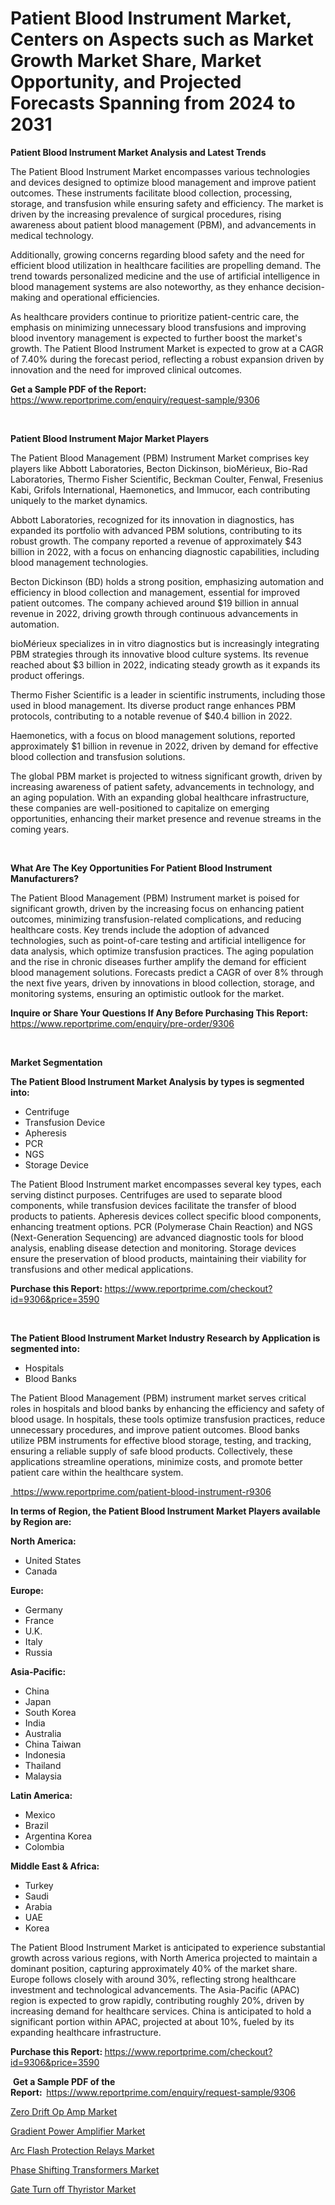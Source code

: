 <p><h1>Patient Blood Instrument Market, Centers on Aspects such as Market Growth Market Share, Market Opportunity, and Projected Forecasts Spanning from 2024 to 2031</h1></p><p><strong>Patient Blood Instrument Market Analysis and Latest Trends</strong></p>
<p><p>The Patient Blood Instrument Market encompasses various technologies and devices designed to optimize blood management and improve patient outcomes. These instruments facilitate blood collection, processing, storage, and transfusion while ensuring safety and efficiency. The market is driven by the increasing prevalence of surgical procedures, rising awareness about patient blood management (PBM), and advancements in medical technology. </p><p>Additionally, growing concerns regarding blood safety and the need for efficient blood utilization in healthcare facilities are propelling demand. The trend towards personalized medicine and the use of artificial intelligence in blood management systems are also noteworthy, as they enhance decision-making and operational efficiencies. </p><p>As healthcare providers continue to prioritize patient-centric care, the emphasis on minimizing unnecessary blood transfusions and improving blood inventory management is expected to further boost the market's growth. The Patient Blood Instrument Market is expected to grow at a CAGR of 7.40% during the forecast period, reflecting a robust expansion driven by innovation and the need for improved clinical outcomes.</p></p>
<p><strong>Get a Sample PDF of the Report:&nbsp;</strong> <a href="https://www.reportprime.com/enquiry/request-sample/9306?utm_campaign=1899&utm_medium=2&utm_source=Github&utm_content=ia&utm_term=25122024&utm_id=patient-blood-instrument">https://www.reportprime.com/enquiry/request-sample/9306</a></p>
<p>&nbsp;</p>
<p><strong>Patient Blood Instrument Major Market Players</strong></p>
<p><p>The Patient Blood Management (PBM) Instrument Market comprises key players like Abbott Laboratories, Becton Dickinson, bioMérieux, Bio-Rad Laboratories, Thermo Fisher Scientific, Beckman Coulter, Fenwal, Fresenius Kabi, Grifols International, Haemonetics, and Immucor, each contributing uniquely to the market dynamics.</p><p>Abbott Laboratories, recognized for its innovation in diagnostics, has expanded its portfolio with advanced PBM solutions, contributing to its robust growth. The company reported a revenue of approximately $43 billion in 2022, with a focus on enhancing diagnostic capabilities, including blood management technologies.</p><p>Becton Dickinson (BD) holds a strong position, emphasizing automation and efficiency in blood collection and management, essential for improved patient outcomes. The company achieved around $19 billion in annual revenue in 2022, driving growth through continuous advancements in automation.</p><p>bioMérieux specializes in in vitro diagnostics but is increasingly integrating PBM strategies through its innovative blood culture systems. Its revenue reached about $3 billion in 2022, indicating steady growth as it expands its product offerings.</p><p>Thermo Fisher Scientific is a leader in scientific instruments, including those used in blood management. Its diverse product range enhances PBM protocols, contributing to a notable revenue of $40.4 billion in 2022.</p><p>Haemonetics, with a focus on blood management solutions, reported approximately $1 billion in revenue in 2022, driven by demand for effective blood collection and transfusion solutions.</p><p>The global PBM market is projected to witness significant growth, driven by increasing awareness of patient safety, advancements in technology, and an aging population. With an expanding global healthcare infrastructure, these companies are well-positioned to capitalize on emerging opportunities, enhancing their market presence and revenue streams in the coming years.</p></p>
<p>&nbsp;</p>
<p><strong>What Are The Key Opportunities For Patient Blood Instrument Manufacturers?</strong></p>
<p><p>The Patient Blood Management (PBM) Instrument market is poised for significant growth, driven by the increasing focus on enhancing patient outcomes, minimizing transfusion-related complications, and reducing healthcare costs. Key trends include the adoption of advanced technologies, such as point-of-care testing and artificial intelligence for data analysis, which optimize transfusion practices. The aging population and the rise in chronic diseases further amplify the demand for efficient blood management solutions. Forecasts predict a CAGR of over 8% through the next five years, driven by innovations in blood collection, storage, and monitoring systems, ensuring an optimistic outlook for the market.</p></p>
<p><strong>Inquire or Share Your Questions If Any Before Purchasing This Report:</strong> <a href="https://www.reportprime.com/enquiry/pre-order/9306?utm_campaign=1899&utm_medium=2&utm_source=Github&utm_content=ia&utm_term=25122024&utm_id=patient-blood-instrument">https://www.reportprime.com/enquiry/pre-order/9306</a></p>
<p>&nbsp;</p>
<p><strong>Market Segmentation</strong></p>
<p><strong>The Patient Blood Instrument Market Analysis by types is segmented into:</strong></p>
<p><ul><li>Centrifuge</li><li>Transfusion Device</li><li>Apheresis</li><li>PCR</li><li>NGS</li><li>Storage Device</li></ul></p>
<p><p>The Patient Blood Instrument market encompasses several key types, each serving distinct purposes. Centrifuges are used to separate blood components, while transfusion devices facilitate the transfer of blood products to patients. Apheresis devices collect specific blood components, enhancing treatment options. PCR (Polymerase Chain Reaction) and NGS (Next-Generation Sequencing) are advanced diagnostic tools for blood analysis, enabling disease detection and monitoring. Storage devices ensure the preservation of blood products, maintaining their viability for transfusions and other medical applications.</p></p>
<p><strong>Purchase this Report:&nbsp;</strong><a href="https://www.reportprime.com/checkout?id=9306&price=3590&utm_campaign=1899&utm_medium=2&utm_source=Github&utm_content=ia&utm_term=25122024&utm_id=patient-blood-instrument">https://www.reportprime.com/checkout?id=9306&price=3590</a></p>
<p>&nbsp;</p>
<p><strong>The Patient Blood Instrument Market Industry Research by Application is segmented into:</strong></p>
<p><ul><li>Hospitals</li><li>Blood Banks</li></ul></p>
<p><p>The Patient Blood Management (PBM) instrument market serves critical roles in hospitals and blood banks by enhancing the efficiency and safety of blood usage. In hospitals, these tools optimize transfusion practices, reduce unnecessary procedures, and improve patient outcomes. Blood banks utilize PBM instruments for effective blood storage, testing, and tracking, ensuring a reliable supply of safe blood products. Collectively, these applications streamline operations, minimize costs, and promote better patient care within the healthcare system.</p></p>
<p><a href="https://www.reportprime.com/patient-blood-instrument-r9306?utm_campaign=1899&utm_medium=2&utm_source=Github&utm_content=ia&utm_term=25122024&utm_id=patient-blood-instrument">&nbsp;https://www.reportprime.com/patient-blood-instrument-r9306</a></p>
<p><strong>In terms of Region, the Patient Blood Instrument Market Players available by Region are:</strong></p>
<p>
    <p> <strong> North America: </strong>
        <ul>
            <li>United States</li>
            <li>Canada</li>
        </ul>
        </p> 
    <p> <strong> Europe: </strong>
        <ul>
            <li>Germany</li>
            <li>France</li>
            <li>U.K.</li>
            <li>Italy</li>
            <li>Russia</li>
        </ul>
        </p> 
    <p> <strong> Asia-Pacific: </strong>
        <ul>
            <li>China</li>
            <li>Japan</li>
            <li>South Korea</li>
            <li>India</li>
            <li>Australia</li>
            <li>China Taiwan</li>
            <li>Indonesia</li>
            <li>Thailand</li>
            <li>Malaysia</li>
        </ul>
        </p> 
    <p> <strong> Latin America: </strong>
        <ul>
            <li>Mexico</li>
            <li>Brazil</li>
            <li>Argentina Korea</li>
            <li>Colombia</li>
        </ul>
        </p> 
    <p> <strong> Middle East & Africa: </strong>
        <ul>
            <li>Turkey</li>
            <li>Saudi</li>
            <li>Arabia</li>
            <li>UAE</li>
            <li>Korea</li>
        </ul>
    </p>
    </p>
<p><p>The Patient Blood Instrument Market is anticipated to experience substantial growth across various regions, with North America projected to maintain a dominant position, capturing approximately 40% of the market share. Europe follows closely with around 30%, reflecting strong healthcare investment and technological advancements. The Asia-Pacific (APAC) region is expected to grow rapidly, contributing roughly 20%, driven by increasing demand for healthcare services. China is anticipated to hold a significant portion within APAC, projected at about 10%, fueled by its expanding healthcare infrastructure.</p></p>
<p><strong>Purchase this Report: </strong><a href="https://www.reportprime.com/checkout?id=9306&price=3590&utm_campaign=1899&utm_medium=2&utm_source=Github&utm_content=ia&utm_term=25122024&utm_id=patient-blood-instrument">https://www.reportprime.com/checkout?id=9306&price=3590</a></p>
<p>&nbsp;<strong>Get a Sample PDF of the Report:&nbsp;&nbsp;</strong><a href="https://www.reportprime.com/enquiry/request-sample/9306?utm_campaign=1899&utm_medium=2&utm_source=Github&utm_content=ia&utm_term=25122024&utm_id=patient-blood-instrument">https://www.reportprime.com/enquiry/request-sample/9306</a></p>
<p><strong></strong></p>
<p><p><a href="https://www.linkedin.com/pulse/zero-drift-op-amp-industry-report-examines-recent-innovations-5apff?utm_campaign=1899&utm_medium=2&utm_source=Github&utm_content=ia&utm_term=25122024&utm_id=patient-blood-instrument">Zero Drift Op Amp Market</a></p><p><a href="https://www.linkedin.com/pulse/gradient-power-amplifier-market-growth-projections-146-cagr-lxybf?utm_campaign=1899&utm_medium=2&utm_source=Github&utm_content=ia&utm_term=25122024&utm_id=patient-blood-instrument">Gradient Power Amplifier Market</a></p><p><a href="https://www.linkedin.com/pulse/arc-flash-protection-relays-market-analysis-report-provides-q5ydf?utm_campaign=1899&utm_medium=2&utm_source=Github&utm_content=ia&utm_term=25122024&utm_id=patient-blood-instrument">Arc Flash Protection Relays Market</a></p><p><a href="https://www.linkedin.com/pulse/phase-shifting-transformers-market-segmentation-in-depth-io1cf?utm_campaign=1899&utm_medium=2&utm_source=Github&utm_content=ia&utm_term=25122024&utm_id=patient-blood-instrument">Phase Shifting Transformers Market</a></p><p><a href="https://www.linkedin.com/pulse/gate-turn-off-thyristormarkets-85-cagr-analysis-projecting-3xnqf?utm_campaign=1899&utm_medium=2&utm_source=Github&utm_content=ia&utm_term=25122024&utm_id=patient-blood-instrument">Gate Turn off Thyristor Market</a></p></p>